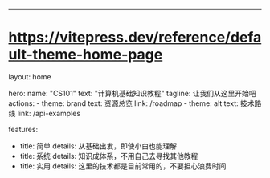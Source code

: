 ---
# https://vitepress.dev/reference/default-theme-home-page
layout: home

hero:
  name: "CS101"
  text: "计算机基础知识教程"
  tagline: 让我们从这里开始吧
  actions:
    - theme: brand
      text: 资源总览
      link: /roadmap
    - theme: alt
      text: 技术路线
      link: /api-examples

features:
  - title: 简单
    details: 从基础出发，即使小白也能理解
  - title: 系统
    details: 知识成体系，不用自己去寻找其他教程
  - title: 实用
    details: 这里的技术都是目前常用的，不要担心浪费时间
